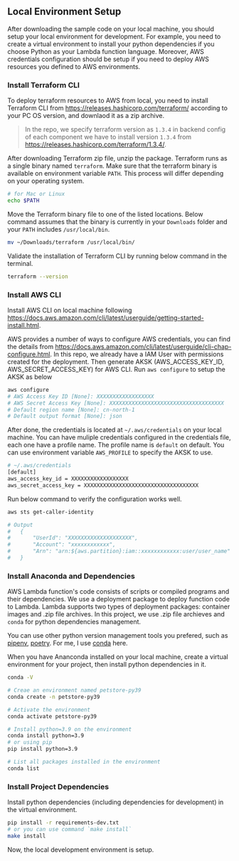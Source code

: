 ## Local Environment Setup
After downloading the sample code on your local machine, you should setup your local environment for development. For example, you need to create a virtual environment to install your python dependencies if you choose Python as your Lambda function language. Moreover, AWS credentials configuration should be setup if you need to deploy AWS resources you defined to AWS environments.

### Install Terraform CLI

To deploy terraform resources to AWS from local, you need to install Terraform CLI from https://releases.hashicorp.com/terraform/ according to your PC OS version, and downlaod it as a zip archive.

> In the repo, we specify terraform version as `1.3.4` in backend config of each component we have to install version `1.3.4` from https://releases.hashicorp.com/terraform/1.3.4/.

After downloading Terraform zip file, unzip the package. Terraform runs as a single binary named `terraform`. Make sure that the terraform binary is available on environment variable `PATH`. This process will differ depending on your operating system.
```bash
# for Mac or Linux
echo $PATH
```
Move the Terraform binary file to one of the listed locations. Below command assumes that the binary is currently in your `Downloads` folder and your `PATH` includes `/usr/local/bin`.

```bash
mv ~/Downloads/terraform /usr/local/bin/
```
Validate the installation of Terraform CLI by running below command in the terminal.
```bash
terraform --version
```

### Install AWS CLI

Install AWS CLI on local machine following https://docs.aws.amazon.com/cli/latest/userguide/getting-started-install.html.

AWS provides a number of ways to configure AWS credentials, you can find the details from https://docs.aws.amazon.com/cli/latest/userguide/cli-chap-configure.html. In this repo, we already have a IAM User with permissions created for the deployment. Then generate AKSK (AWS_ACCESS_KEY_ID, AWS_SECRET_ACCESS_KEY) for AWS CLI. Run `aws configure` to setup the AKSK as below

```bash
aws configure
# AWS Access Key ID [None]: XXXXXXXXXXXXXXXXXX
# AWS Secret Access Key [None]: XXXXXXXXXXXXXXXXXXXXXXXXXXXXXXXXXXXX
# Default region name [None]: cn-north-1
# Default output format [None]: json
```

After done, the credentials is located at `~/.aws/credentials` on your local machine. You can have muliple credentials configured in the credentials file, each one have a profile name. The profile name is `default` on default. You can use environment variable `AWS_PROFILE` to specify the AKSK to use.

```bash
# ~/.aws/credentials
[default]
aws_access_key_id = XXXXXXXXXXXXXXXXXX
aws_secret_access_key = XXXXXXXXXXXXXXXXXXXXXXXXXXXXXXXXXXXX
```
Run below command to verify the configuration works well.

```bash
aws sts get-caller-identity

# Output
#   {
#       "UserId": "XXXXXXXXXXXXXXXXXXXX",
#       "Account": "xxxxxxxxxxxx",
#       "Arn": "arn:${aws.partition}:iam::xxxxxxxxxxxx:user/user_name"
#   }
```

### Install Anaconda and Dependencies

AWS Lambda function's code consists of scripts or compiled programs and their dependencies. We use a deployment package to deploy function code to Lambda. Lambda supports two types of deployment packages: container images and .zip file archives. In this project, we use .zip file archieves and `conda` for python dependencies management.

You can use other python version management tools you prefered, such as [pipenv](https://pipenv.pypa.io/en/latest/), [poetry](https://python-poetry.org/). For me, I use [conda](https://docs.conda.io/projects/conda/en/latest/user-guide/tasks/manage-environments.html) here.

When you have Ananconda installed on your local machine, create a virtual environment for your project, then install python dependencies in it.

```bash
conda -V

# Creae an environment named petstore-py39
conda create -n petstore-py39

# Activate the environment
conda activate petstore-py39

# Install python=3.9 on the environment
conda install python=3.9
# or using pip 
pip install python=3.9

# List all packages installed in the environment
conda list
```

### Install Project Dependencies

Install python dependencies (including dependencies for development) in the virtual environment.
```bash
pip install -r requirements-dev.txt
# or you can use command `make install`
make install 
```
Now, the local development environment is setup.
